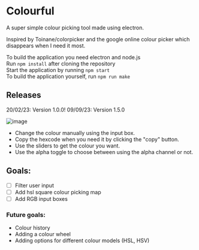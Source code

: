 # Colourful
A super simple colour picking tool made using electron.  

Inspired by Toinane/colorpicker and the google online colour picker which disappears when I need it most.  

To build the application you need electron and node.js  
Run `npm install` after cloning the repository  
Start the application by running `npm start`   
To build the application yourself, run `npm run make`

## Releases  
20/02/23: Version 1.0.0! 
09/09/23: Version 1.5.0 

![image](https://user-images.githubusercontent.com/66296587/220074489-06fc57b2-53d5-4e03-a5ee-f19bffb44339.png)  
- Change the colour manually using the input box.   
- Copy the hexcode when you need it by clicking the "copy" button.  
- Use the sliders to get the colour you want.  
- Use the alpha toggle to choose between using the alpha channel or not.  

## Goals:
- [ ] Filter user input
- [ ] Add hsl square colour picking map
- [ ] Add RGB input boxes
### Future goals:
- Colour history
- Adding a colour wheel
- Adding options for different colour models (HSL, HSV)
